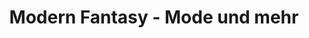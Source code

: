 ---
title: "Modern Fantasy - Mode und mehr"
url: /bad-driburg/modern-fantasy-mode-und-mehr/
shop: Kleidung
---